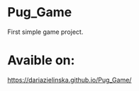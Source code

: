 # Pug_Game

First  simple game project. 

# Avaible on:
https://dariazielinska.github.io/Pug_Game/

